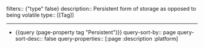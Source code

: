 filters:: {"type" false}
description:: Persistent form of storage as opposed to being volatile
type:: [[Tag]]

- ---
- {{query (page-property tag "Persistent")}}
  query-sort-by:: page
  query-sort-desc:: false
  query-properties:: [:page :description :platform]